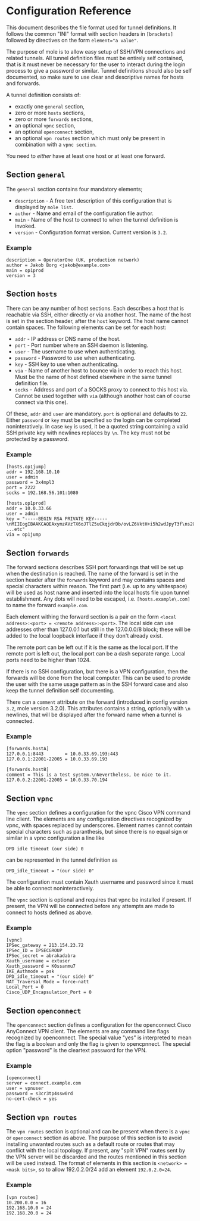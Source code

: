 Configuration Reference
=======================

This document describes the file format used for tunnel definitions. It follows
the common "INI" format with section headers in `[brackets]` followed by
directives on the form `element="a value"`.

The purpose of mole is to allow easy setup of SSH/VPN connections and related
tunnels. All tunnel definition files must be entirely self contained, that is
it must never be necessary for the user to interact during the login process to
give a password or similar. Tunnel definitions should also be self documented,
so make sure to use clear and descriptive names for hosts and forwards.

A tunnel definition consists of:

  - exactly one `general` section,
  - zero or more `hosts` sections,
  - zero or more `forwards` sections,
  - an optional `vpnc` section,
  - an optional `openconnect` section,
  - an optional `vpn routes` section which must only be present in combination
    with a `vpnc section`.

You need to *either* have at least one host or at least one forward.

Section `general`
------------------

The `general` section contains four mandatory elements;

  - `description` - A free text description of this configuration that is
    displayed by `mole list`.
  - `author` - Name and email of the configuration file author.
  - `main` - Name of the host to connect to when the tunnel definition is
    invoked.
  - `version` - Configuration format version. Current version is `3.2`.

### Example

    description = OperatorOne (UK, production network)
    author = Jakob Borg <jakob@example.com>
    main = op1prod
    version = 3

Section `hosts`
---------------

There can be any number of host sections. Each describes a host that is
reachable via SSH, either directly or via another host. The name of the host is
set in the section header, after the `host` keyword. The host name cannot
contain spaces. The following elements can be set for each host:

  - `addr` - IP address or DNS name of the host.
  - `port` - Port number where an SSH daemon is listening.
  - `user` - The username to use when authenticating.
  - `password` - Password to use when authenticating.
  - `key` - SSH key to use when authenticating.
  - `via` - Name of another host to bounce via in order to reach this host.
    Must be the name of host defined elsewhere in the same tunnel definition
    file.
  - `socks` - Address and port of a SOCKS proxy to connect to this host
    via. Cannot be used together with `via` (although another host can
    of course connect via this one).

Of these, `addr` and `user` are mandatory. `port` is optional and
defaults to `22`. Either `password` or `key` must be specified so the
login can be completed noninteratively. In case `key` is used, it be a
quoted string containing a valid SSH private key with newlines replaces
by `\n`. The key must not be protected by a password.

### Example

    [hosts.op1jump]
    addr = 192.168.10.10
    user = admin
    password = 3x4mpl3
    port = 2222
    socks = 192.168.56.101:1080

    [hosts.op1prod]
    addr = 10.0.33.66
    user = admin
    key = "-----BEGIN RSA PRIVATE KEY-----\nMIIEogIBAAKCAQEAxymzAVzTX6oJTlZ5uCkqjdrDb/ovLZ6VktH+i5h2wdJpyT3f\ns2Q23e ...etc"
    via = op1jump

Section `forwards`
-----------------

The forward sections describes SSH port forwardings that will be set up
when the destination is reached. The name of the forward is set in the
section header after the `forwards` keyword and may contains spaces and
special characters within reason. The first part (i.e. up to any
whitespace) will be used as host name and inserted into the local hosts
file upon tunnel establishment. Any dots will need to be escaped, i.e.
`[hosts.example\.com]` to name the forward `example.com`.

Each element withing the forward section is a pair on the form
`<local address>:<port> = <remote address>:<port>`. The local side can use
addresses other than 127.0.0.1 but still in the 127.0.0.0/8 block; these
will be added to the local loopback interface if they don't already
exist.

The remote port can be left out if it is the same as the local port. If
the remote port is left out, the local port can be a dash separate
range. Local ports need to be higher than 1024.

If there is no SSH configuration, but there is a VPN configuration, then
the forwards will be done from the local computer.  This can be used to
provide the user with the same usage pattern as in the SSH forward case
and also keep the tunnel definition self documenting.

There can a `comment` attribute on the forward (introduced in config version
`3.2`, mole version 3.2.0). This attributes contains a string, optionally
with `\n` newlines, that will be displayed after the forward name when a
tunnel is connected.

### Example

    [forwards.hostA]
    127.0.0.1:8443        = 10.0.33.69.193:443
    127.0.0.1:22001-22005 = 10.0.33.69.193

    [forwards.hostB]
    comment = This is a test system.\nNevertheless, be nice to it.
    127.0.0.2:22001-22005 = 10.0.33.70.194


Section `vpnc`
--------------

The `vpnc` section defines a configuration for the vpnc Cisco VPN command line
client. The elements are any configuration directives recognized by vpnc, with
spaces replaced by underscores. Element names cannot contain special characters
such as paranthesis, but since there is no equal sign or similar in a vpnc
configuration a line like

    DPD idle timeout (our side) 0

can be represented in the tunnel definition as

    DPD_idle_timeout = "(our side) 0"

The configuration must contain Xauth username and password since it must be
able to connect noninteractively.

The `vpnc` section is optional and requires that vpnc be installed if present.
If present, the VPN will be connected before any attempts are made to connect
to hosts defined as above.

### Example

    [vpnc]
    IPSec_gateway = 213.154.23.72
    IPSec_ID = IPSECGROUP
    IPSec_secret = abrakadabra
    Xauth_username = extuser
    Xauth_password = K0ssanmu7
    IKE_Authmode = psk
    DPD_idle_timeout = "(our side) 0"
    NAT_Traversal_Mode = force-natt
    Local_Port = 0
    Cisco_UDP_Encapsulation_Port = 0

Section `openconnect`
---------------------

The `openconnect` section defines a configuration for the openconnect Cisco
AnyConnect VPN client. The elements are any command line flags recognized by
openconnect. The special value "yes" is interpreted to mean the flag is a
boolean and only the flag is given to opencpnnect. The special option
"password" is the cleartext password for the VPN.

### Example

    [openconnect]
    server = connect.example.com
    user = vpnuser
    password = s3cr3tp4ssw0rd
    no-cert-check = yes

Section `vpn routes`
--------------------

The `vpn routes` section is optional and can be present when there is a `vpnc`
or `openconnect` section as above. The purpose of this section is to avoid
installing unwanted routes such as a default route or routes that may conflict
with the local topology. If present, any "split VPN" routes sent by the VPN
server will be discarded and the routes mentioned in this section will be used
instead. The format of elements in this section is `<network> = <mask bits>`,
so to allow 192.0.2.0/24 add an element `192.0.2.0=24`.

### Example

    [vpn routes]
    10.200.0.0 = 16
    192.168.10.0 = 24
    192.168.20.0 = 24
